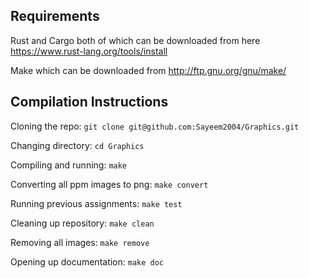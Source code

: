## Requirements
Rust and Cargo both of which can be downloaded from here https://www.rust-lang.org/tools/install

Make which can be downloaded from http://ftp.gnu.org/gnu/make/

## Compilation Instructions
Cloning the repo: `git clone git@github.com:Sayeem2004/Graphics.git`

Changing directory: `cd Graphics`

Compiling and running: `make`

Converting all ppm images to png: `make convert`

Running previous assignments: `make test`

Cleaning up repository: `make clean`

Removing all images: `make remove`

Opening up documentation: `make doc`
